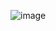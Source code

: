 

![image](https://user-images.githubusercontent.com/38231831/158721798-361eeac2-d48c-4c9c-bd78-95b88d09a4ca.png)
